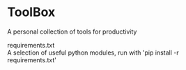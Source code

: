ToolBox
=======

A personal collection of tools for productivity

requirements.txt  
  A selection of useful python modules, run with 'pip install -r requirements.txt'
